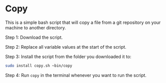 # Copy

This is a simple bash script that will copy a file from a git repository on your machine to another directory.

Step 1: Download the script.

Step 2: Replace all variable values at the start of the script.

Step 3: Install the script from the folder you downloaded it to:
```bash
sudo install copy.sh ~bin/copy
```
Step 4: Run `copy` in the terminal whenever you want to run the script.
